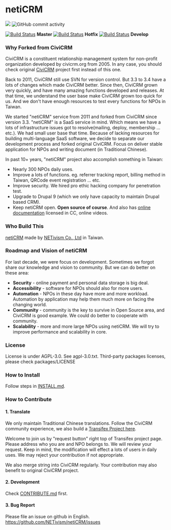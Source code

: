 netiCRM 
==============

<img src="https://img.shields.io/github/last-commit/NETivism/netiCRM">
<img alt="GitHub commit activity" src="https://img.shields.io/github/commit-activity/m/NETivism/netiCRM"> 

[![Build Status](https://github.com/NETivism/netiCRM/actions/workflows/ci.yml/badge.svg?branch=master)](https://github.com/NETivism/netiCRM/actions?query=branch%3Amaster+) **Master**
[![Build Status](https://github.com/NETivism/netiCRM/actions/workflows/ci.yml/badge.svg?branch=hotfix)](https://github.com/NETivism/netiCRM/actions?query=branch%3Ahotfix) **Hotfix**
[![Build Status](https://github.com/NETivism/netiCRM/actions/workflows/ci.yml/badge.svg?branch=develop)](https://github.com/NETivism/netiCRM/actions?query=branch%3Adevelop++) **Develop**

### Why Forked from CiviCRM
CiviCRM is a constituent relationship management system for non-profit organization developed by civicrm.org from 2005. In any case, you should check original [CiviCRM](http://civicrm.org) project first instead of this one.

Back to 2011, CiviCRM still use SVN for version control. But 3.3 to 3.4 have a lots of changes which made CiviCRM better. Since then, CiviCRM grown very quickly, and have many amazing functions developed and releases. At that time, we understand the user base make CiviCRM grown too quick for us. And we don't have enough resources to test every functions for NPOs in Taiwan.

We started "netiCRM" service from 2011 and forked from CiviCRM since version 3.3. "netiCRM" is a SaaS service in mind. Which means we have a lots of infrastructure issues got to resolve(mailing, deploy, membership ... etc.). We had small user base that time. Because of lacking resources for building multi-language SaaS software, we decide to separate our development process and forked original CiviCRM. Focus on deliver stable application for NPOs and writing document (in Traditional Chinese).

In past 10+ years, "netiCRM" project also accomplish something in Taiwan:
- Nearly 300 NPOs daily uses.
- Improve a lots of functions. eg. referrer tracking report, billing method in Taiwan, QRCode event registration ... etc.
- Improve security. We hired pro ethic hacking company for penetration test.
- Upgrade to Drupal 9 (which we only have capacity to maintain Drupal based CRM).
- Keep netiCRM open. **Open source of course**. And also has [online documentation](https://neticrm.tw/online-learning) licensed in CC, online videos.

### Who Build This
[netiCRM](https://neticrm.tw) made by [NETivism Co., Ltd](https://netivism.com.tw) in Taiwan.

### Roadmap and Vision of netiCRM
For last decade, we were focus on development. Sometimes we forgot share our knowledge and vision to community. But we can do better on these area:
- **Security** - online payment and personal data storage is big deal.
- **Accessibility** - software for NPOs should also for more users.
- **Automation** - NPOs in these day have more and more workload. Automation by application may help them much more on facing the changing world.
- **Community** - community is the key to survive in Open Source area, and CiviCRM is good example. We could do better to cooperate with community.
- **Scalability** - more and more large NPOs using netiCRM. We will try to improve performance and scalability in core.

### License
License is under AGPL-3.0. See agpl-3.0.txt.
Third-party packages licenses, please check packages/LICENSE

### How to Install
Follow steps in [INSTALL.md](./INSTALL.md).

### How to Contribute
#### 1\. Translate
We only maintain Traditional Chinese translations. Follow the CiviCRM community experience, we also build a [Transifex Project here](https://www.transifex.com/projects/p/neticrm/).

Welcome to join us by "request button" right top of Transifex project page. Please address who you are and NPO belongs to. We will review your request.
Keep in mind, the modification will effect a lots of users in daily uses. We may reject your contribution if not appropriate.

We also merge string into CiviCRM regularly. Your contribution may also benefit to original CiviCRM project.

#### 2\. Development
Check [CONTRIBUTE.md](./CONTRIBUTE.md) first.

#### 3\. Bug Report
Please file an issue on github in English.
https://github.com/NETivism/netiCRM/issues
